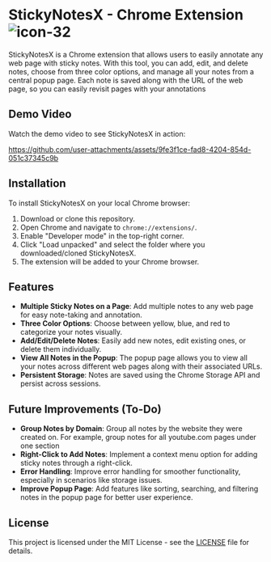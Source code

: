 # StickyNotesX - Chrome Extension ![icon-32](https://github.com/user-attachments/assets/2a28327d-e652-4c93-9005-fdb5840c4f70)
StickyNotesX is a Chrome extension that allows users to easily annotate any web page with sticky notes. With this tool, you can add, edit, and delete notes, choose from three color options, and manage all your notes from a central popup page. Each note is saved along with the URL of the web page, so you can easily revisit pages with your annotations

## Demo Video
Watch the demo video to see StickyNotesX in action:

https://github.com/user-attachments/assets/9fe3f1ce-fad8-4204-854d-051c37345c9b

## Installation
To install StickyNotesX on your local Chrome browser:
1. Download or clone this repository.
2. Open Chrome and navigate to `chrome://extensions/`.
3. Enable "Developer mode" in the top-right corner.
4. Click "Load unpacked" and select the folder where you downloaded/cloned StickyNotesX.
5. The extension will be added to your Chrome browser.

## Features
- **Multiple Sticky Notes on a Page**: Add multiple notes to any web page for easy note-taking and annotation.
- **Three Color Options**: Choose between yellow, blue, and red to categorize your notes visually.
- **Add/Edit/Delete Notes**: Easily add new notes, edit existing ones, or delete them individually.
- **View All Notes in the Popup**: The popup page allows you to view all your notes across different web pages along with their associated URLs.
- **Persistent Storage**: Notes are saved using the Chrome Storage API and persist across sessions.

## Future Improvements (To-Do)
- **Group Notes by Domain**: Group all notes by the website they were created on. For example, group notes for all youtube.com pages under one section
- **Right-Click to Add Notes**: Implement a context menu option for adding sticky notes through a right-click.
- **Error Handling**: Improve error handling for smoother functionality, especially in scenarios like storage issues.
- **Improve Popup Page**: Add features like sorting, searching, and filtering notes in the popup page for better user experience.

## License
This project is licensed under the MIT License - see the [LICENSE](LICENSE) file for details.
